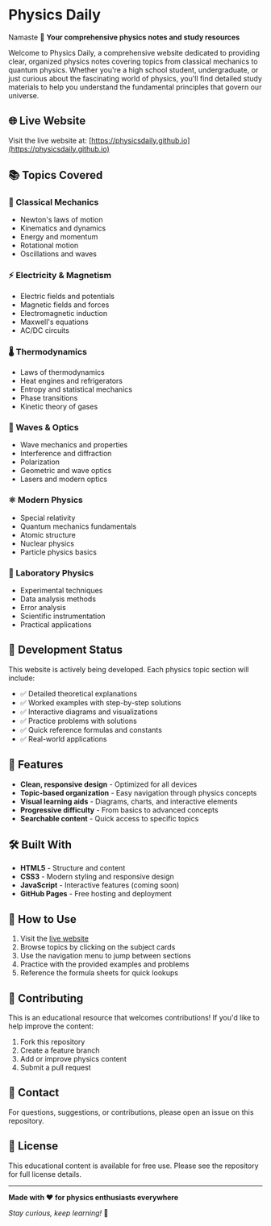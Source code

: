 # Physics Daily
Namaste
🔬 **Your comprehensive physics notes and study resources**

Welcome to Physics Daily, a comprehensive website dedicated to providing clear, organized physics notes covering topics from classical mechanics to quantum physics. Whether you're a high school student, undergraduate, or just curious about the fascinating world of physics, you'll find detailed study materials to help you understand the fundamental principles that govern our universe.

## 🌐 Live Website

Visit the live website at: [https://physicsdaily.github.io](https://physicsdaily.github.io)

## 📚 Topics Covered

### 🔧 Classical Mechanics
- Newton's laws of motion
- Kinematics and dynamics
- Energy and momentum
- Rotational motion
- Oscillations and waves

### ⚡ Electricity & Magnetism
- Electric fields and potentials
- Magnetic fields and forces
- Electromagnetic induction
- Maxwell's equations
- AC/DC circuits

### 🌡️ Thermodynamics
- Laws of thermodynamics
- Heat engines and refrigerators
- Entropy and statistical mechanics
- Phase transitions
- Kinetic theory of gases

### 🌊 Waves & Optics
- Wave mechanics and properties
- Interference and diffraction
- Polarization
- Geometric and wave optics
- Lasers and modern optics

### ⚛️ Modern Physics
- Special relativity
- Quantum mechanics fundamentals
- Atomic structure
- Nuclear physics
- Particle physics basics

### 🔬 Laboratory Physics
- Experimental techniques
- Data analysis methods
- Error analysis
- Scientific instrumentation
- Practical applications

## 🚧 Development Status

This website is actively being developed. Each physics topic section will include:

- ✅ Detailed theoretical explanations
- ✅ Worked examples with step-by-step solutions
- ✅ Interactive diagrams and visualizations
- ✅ Practice problems with solutions
- ✅ Quick reference formulas and constants
- ✅ Real-world applications

## 🎯 Features

- **Clean, responsive design** - Optimized for all devices
- **Topic-based organization** - Easy navigation through physics concepts
- **Visual learning aids** - Diagrams, charts, and interactive elements
- **Progressive difficulty** - From basics to advanced concepts
- **Searchable content** - Quick access to specific topics

## 🛠️ Built With

- **HTML5** - Structure and content
- **CSS3** - Modern styling and responsive design
- **JavaScript** - Interactive features (coming soon)
- **GitHub Pages** - Free hosting and deployment

## 📖 How to Use

1. Visit the [live website](https://physicsdaily.github.io)
2. Browse topics by clicking on the subject cards
3. Use the navigation menu to jump between sections
4. Practice with the provided examples and problems
5. Reference the formula sheets for quick lookups

## 🤝 Contributing

This is an educational resource that welcomes contributions! If you'd like to help improve the content:

1. Fork this repository
2. Create a feature branch
3. Add or improve physics content
4. Submit a pull request

## 📧 Contact

For questions, suggestions, or contributions, please open an issue on this repository.

## 📄 License

This educational content is available for free use. Please see the repository for full license details.

---

**Made with ❤️ for physics enthusiasts everywhere**

*Stay curious, keep learning!* 🌟

